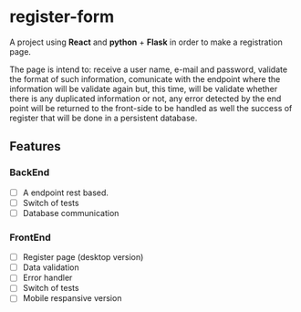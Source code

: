 # register-form

A project using **React** and **python** + **Flask** in order to make a registration page.

The page is intend to: receive a user name, e-mail and password, validate the format of such information, comunicate with the endpoint where the information will be validate again but, this time, will be validate whether there is any duplicated information or not, any error detected by the end point will be returned to the front-side to be handled as well the success of register that will be done in a persistent database.

## Features

### BackEnd
- [ ] A endpoint rest based.
- [ ] Switch of tests
- [ ] Database communication

### FrontEnd
- [ ] Register page (desktop version)
- [ ] Data validation
- [ ] Error handler
- [ ] Switch of tests
- [ ] Mobile respansive version